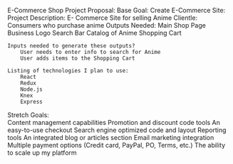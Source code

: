 E-Commerce Shop Project Proposal:
Base Goal:
  Create E-Commerce Site:
    Project Description:
      E- Commerce Site for selling Anime
    Clientle:
      Consumers who purchase anime
    Outputs Needed:
      Main Shop Page
      Business Logo
      Search Bar
      Catalog of Anime
      Shopping Cart

    Inputs needed to generate these outputs?
        User needs to enter info to search for Anime
        User adds items to the Shopping Cart

    Listing of technologies I plan to use:
        React
        Redux
        Node.js
        Knex
        Express
Stretch Goals:      
    Content management capabilities
    Promotion and discount code tools
    An easy-to-use checkout
    Search engine optimized code and layout
    Reporting tools
    An integrated blog or articles section
    Email marketing integration
    Multiple payment options (Credit card, PayPal, PO, Terms, etc.)
    The ability to scale up my platform
